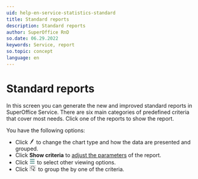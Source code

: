 ```yaml
---
uid: help-en-service-statistics-standard
title: Standard reports
description: Standard reports
author: SuperOffice RnD
so.date: 06.29.2022
keywords: Service, report
so.topic: concept
language: en
---
```


# Standard reports

In this screen you can generate the new and improved standard reports in SuperOffice Service. There are six main categories of predefined criteria that cover most needs. Click one of the reports to show the report.

You have the following options:

* Click ![icon][img2] to change the chart type and how the data are presented and grouped.
* Click **Show criteria** to [adjust the parameters][1] of the report.
* Click ![icon][img1] to select other viewing options.
* Click ![icon][img3] to group the by one of the criteria.

<!-- Referenced links -->
[1]: ../../../../search-options/learn/in-service/index.md

<!-- Referenced images -->
[img1]: ../../../../../media/icons/btn-menu.png
[img2]: ../../../../../media/icons/edit.png
[img3]: ../../../../../media/icons/service/statistics-group.png
